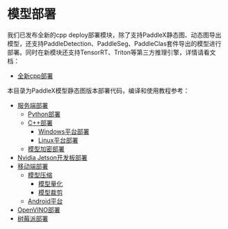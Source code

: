 # 模型部署

我们已发布全新的cpp deploy部署模块，除了支持PaddleX静态图、动态图导出模型，还支持PaddleDetection、PaddleSeg、PaddleClas套件导出的模型进行部署。同时在新模块还支持TensorRT、Triton等第三方推理引擎，详情请看文档：

- [全新cpp部署](../dygraph/deploy/cpp)


本目录为PaddleX模型静态图版本部署代码，编译和使用教程参考：

- [服务端部署](../docs/deploy/server/)
  - [Python部署](../docs/deploy/server/python.md)
  - [C++部署](../docs/deploy/server/cpp/)
    - [Windows平台部署](../docs/deploy/server/cpp/windows.md)
    - [Linux平台部署](../docs/deploy/server/cpp/linux.md)
  - [模型加密部署](../docs/deploy/server/encryption.md)
- [Nvidia Jetson开发板部署](../docs/deploy/nvidia-jetson.md)
- [移动端部署](../docs/deploy/paddlelite/)
  - [模型压缩](../docs/deploy/paddlelite/slim)
    - [模型量化](../docs/deploy/paddlelite/slim/quant.md)
    - [模型裁剪](../docs/deploy/paddlelite/slim/prune.md)
  - [Android平台](../docs/deploy/paddlelite/android.md)
- [OpenVINO部署](../docs/deploy/openvino/introduction.md)
- [树莓派部署](../docs/deploy/raspberry/Raspberry.md)
